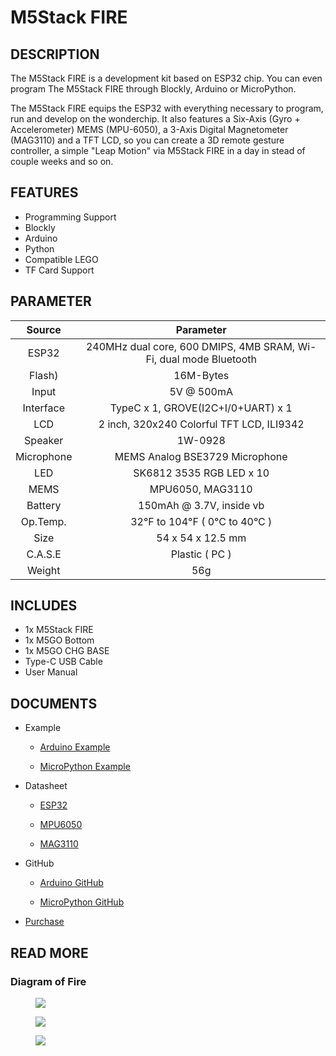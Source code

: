 # M5Stack FIRE

## DESCRIPTION

The M5Stack FIRE is a development kit based on ESP32 chip. You can even
program The M5Stack FIRE through Blockly, Arduino or MicroPython.

The M5Stack FIRE equips the ESP32 with everything necessary to program,
run and develop on the wonderchip. It also features a Six-Axis (Gyro +
Accelerometer) MEMS (MPU-6050), a 3-Axis Digital Magnetometer (MAG3110)
and a TFT LCD, so you can create a 3D remote gesture controller, a
simple "Leap Motion" via M5Stack FIRE in a day in stead of couple weeks
and so on.

## FEATURES

-  Programming Support
-  Blockly
-  Arduino
-  Python
-  Compatible LEGO
-  TF Card Support

## PARAMETER

| Source        | Parameter      |
| :----------:  |:------------: |
| ESP32         | 240MHz dual core, 600 DMIPS, 4MB SRAM, Wi-Fi, dual mode Bluetooth         |
| Flash)          | 16M-Bytes            |
| Input          | 5V @ 500mA            |
| Interface          | TypeC x 1, GROVE(I2C+I/0+UART) x 1            |
| LCD          | 2 inch, 320x240 Colorful TFT LCD, ILI9342            |
| Speaker          | 1W-0928            |
| Microphone          | MEMS Analog BSE3729 Microphone            |
| LED          | SK6812 3535 RGB LED x 10            |
| MEMS          | MPU6050, MAG3110            |
| Battery          | 150mAh @ 3.7V, inside  vb            |
| Op.Temp.          | 32°F to 104°F ( 0°C to 40°C )            |
| Size          | 54 x 54 x 12.5 mm            |
| C.A.S.E          | Plastic ( PC )            |
| Weight          | 56g            |

## INCLUDES

-  1x M5Stack FIRE
-  1x M5GO Bottom
-  1x M5GO CHG BASE
-  Type-C USB Cable
-  User Manual

## DOCUMENTS

-  Example

   - [Arduino Example](https://github.com/m5stack/M5Stack/tree/master/examples)

   - [MicroPython Example](https://github.com/m5stack/M5GO/tree/master/examples)

-  Datasheet

   - [ESP32](https://www.espressif.com/sites/default/files/documentation/esp32_datasheet_cn.pdf)

   - [MPU6050](https://www.invensense.com/wp-content/uploads/2015/02/MPU-6000-Datasheet1.pdf)

   - [MAG3110](https://www.nxp.com/docs/en/data-sheet/MAG3110.pdf)

-  GitHub

   - [Arduino GitHub](https://github.com/m5stack/M5Stack)

   - [MicroPython GitHub](https://github.com/m5stack/M5GO)

- [Purchase](https://www.aliexpress.com/store/product/M5Stack-NEW-PSRAM-2-0-FIRE-IoT-Kit-Dual-Core-ESP32-16M-FLash-4M-PSRAM-Development/3226069_32847906756.html?spm=2114.12010615.8148356.10.1c93724d7cJ5rG.html)

## READ MORE

### Diagram of Fire

<figure>
    <img src="assets/img/product_pics/core/fire/product_pic_fire.jpg">
</figure>

<figure>
    <img src="assets/img/product_pics/core/fire/simple_sch_just_for_fire.jpg">
</figure>

<figure>
    <img src="assets/img/product_pics/core/fire/interface_fire.jpg">
</figure>